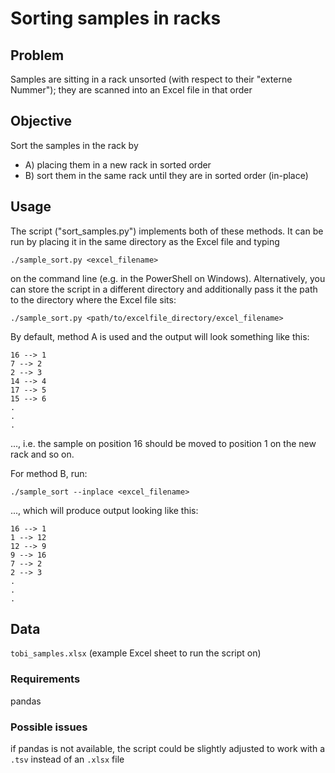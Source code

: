 # Sorting samples in racks

## Problem
Samples are sitting in a rack unsorted (with respect to their "externe Nummer"); they are scanned into an Excel file in that order

## Objective
Sort the samples in the rack by 

* A) placing them in a new rack in sorted order
* B) sort them in the same rack until they are in sorted order (in-place)

## Usage
The script ("sort_samples.py") implements both of these methods. It can be run by placing it in the same directory as the Excel file and typing 

`./sample_sort.py <excel_filename>`

on the command line (e.g. in the PowerShell on Windows). Alternatively, you can store the script in a different directory and
additionally pass it the path to the directory where the Excel file sits:

`./sample_sort.py <path/to/excelfile_directory/excel_filename>`

By default, method A is used and the output will look something like this:

```
16 --> 1
7 --> 2
2 --> 3
14 --> 4
17 --> 5
15 --> 6
.
.
.
```

..., i.e. the sample on position 16 should be moved to position 1 on the new rack and so on.

For method B, run:

`./sample_sort --inplace <excel_filename>`

..., which will produce output looking like this:

```
16 --> 1
1 --> 12
12 --> 9
9 --> 16
7 --> 2
2 --> 3
.
.
.
```

## Data
`tobi_samples.xlsx` (example Excel sheet to run the script on)

### Requirements
pandas

### Possible issues
if pandas is not available, the script could be slightly adjusted to work with a `.tsv` instead of an `.xlsx` file

